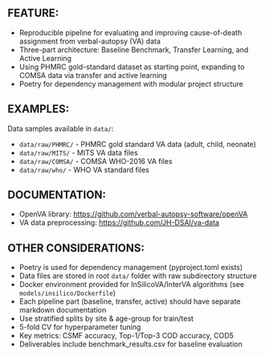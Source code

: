 ## FEATURE:

- Reproducible pipeline for evaluating and improving cause-of-death assignment from verbal-autopsy (VA) data
- Three-part architecture: Baseline Benchmark, Transfer Learning, and Active Learning
- Using PHMRC gold-standard dataset as starting point, expanding to COMSA data via transfer and active learning
- Poetry for dependency management with modular project structure

## EXAMPLES:

Data samples available in `data/`:

- `data/raw/PHMRC/` - PHMRC gold standard VA data (adult, child, neonate)
- `data/raw/MITS/` - MITS VA data files
- `data/raw/COMSA/` - COMSA WHO-2016 VA files
- `data/raw/who/` - WHO VA standard files

## DOCUMENTATION:

- OpenVA library: https://github.com/verbal-autopsy-software/openVA
- VA data preprocessing: https://github.com/JH-DSAI/va-data

## OTHER CONSIDERATIONS:

- Poetry is used for dependency management (pyproject.toml exists)
- Data files are stored in root `data/` folder with raw subdirectory structure
- Docker environment provided for InSilicoVA/InterVA algorithms (see `models/insilico/Dockerfile`)
- Each pipeline part (baseline, transfer, active) should have separate markdown documentation
- Use stratified splits by site & age-group for train/test
- 5-fold CV for hyperparameter tuning
- Key metrics: CSMF accuracy, Top-1/Top-3 COD accuracy, COD5
- Deliverables include benchmark_results.csv for baseline evaluation
